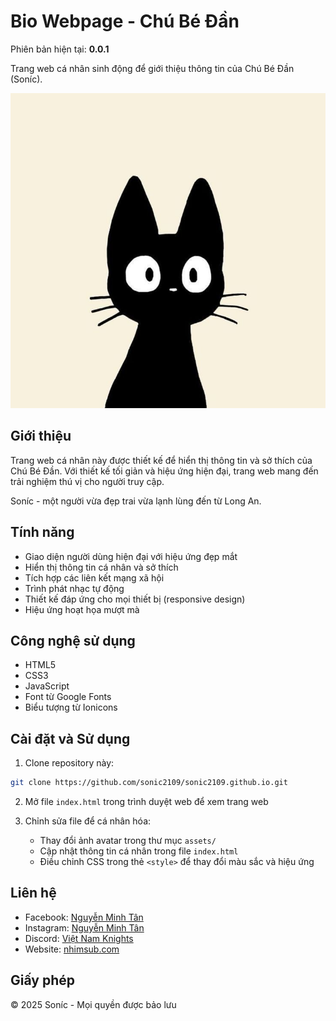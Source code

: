 # Bio Webpage - Chú Bé Đần

Phiên bản hiện tại: **0.0.1**

Trang web cá nhân sinh động để giới thiệu thông tin của Chú Bé Đần (Soníc).

![Preview của trang web](assets/avatar.jpg)

## Giới thiệu

Trang web cá nhân này được thiết kế để hiển thị thông tin và sở thích của Chú Bé Đần. Với thiết kế tối giản và hiệu ứng hiện đại, trang web mang đến trải nghiệm thú vị cho người truy cập.

Soníc - một người vừa đẹp trai vừa lạnh lùng đến từ Long An.

## Tính năng

- Giao diện người dùng hiện đại với hiệu ứng đẹp mắt
- Hiển thị thông tin cá nhân và sở thích
- Tích hợp các liên kết mạng xã hội
- Trình phát nhạc tự động
- Thiết kế đáp ứng cho mọi thiết bị (responsive design)
- Hiệu ứng hoạt họa mượt mà

## Công nghệ sử dụng

- HTML5
- CSS3
- JavaScript
- Font từ Google Fonts
- Biểu tượng từ Ionicons

## Cài đặt và Sử dụng

1. Clone repository này:
```bash
git clone https://github.com/sonic2109/sonic2109.github.io.git
```

2. Mở file `index.html` trong trình duyệt web để xem trang web

3. Chỉnh sửa file để cá nhân hóa:
   - Thay đổi ảnh avatar trong thư mục `assets/`
   - Cập nhật thông tin cá nhân trong file `index.html`
   - Điều chỉnh CSS trong thẻ `<style>` để thay đổi màu sắc và hiệu ứng

## Liên hệ

- Facebook: [Nguyễn Minh Tân](https://www.facebook.com/MinhTan2109/)
- Instagram: [Nguyễn Minh Tân](https://www.instagram.com/minhtan.2109/)
- Discord: [Việt Nam Knights](https://discord.gg/7dbPJ82ECP)
- Website: [nhimsub.com](https://nhimsub.com/)

## Giấy phép

© 2025 Soníc - Mọi quyền được bảo lưu 